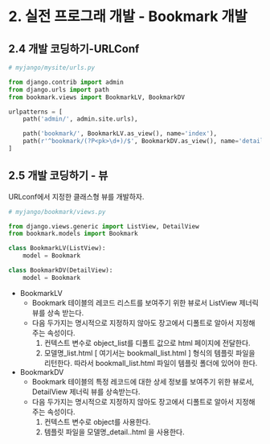 # 2. 실전 프로그래 개발 - Bookmark 개발



## 2.4 개발 코딩하기-URLConf

```python
# myjango/mysite/urls.py

from django.contrib import admin
from django.urls import path
from bookmark.views import BookmarkLV, BookmarkDV

urlpatterns = [
    path('admin/', admin.site.urls),

	path('bookmark/', BookmarkLV.as_view(), name='index'),
	path(r'^bookmark/(?P<pk>\d+)/$', BookmarkDV.as_view(), name='detail'),
]
```



## 2.5 개발 코딩하기 - 뷰

URLconf에서 지정한 클래스형 뷰를 개발하자.

```python
# myjango/bookmark/views.py

from django.views.generic import ListView, DetailView
from bookmark.models import Bookmark

class BookmarkLV(ListView):
	model = Bookmark

class BookmarkDV(DetailView):
	model = Bookmark
```

- BookmarkLV
  - Bookmark 테이블의 레코드 리스트를 보여주기 위한 뷰로서 ListView 제너릭 뷰를 상속 받는다.
  - 다음 두가지는 명시적으로 지정하지 않아도 장고에서 디폴트로 알아서 지정해 주는 속성이다.
    1. 컨텍스트 변수로 object_list를 디폴트 값으로 html 페이지에 전달한다.
    2. 모델명_list.html [ 여기서는 bookmall_list.html ] 형식의 템플릿 파일을 리턴한다. 따라서 bookmall_list.html 파일이 템플릿 폴더에 있어야 한다.
- BookmarkDV
  - Bookmark 테이블의 특정 레코드에 대한 상세 정보를 보여주기 위한 뷰로서, DetailView 제너릭 뷰를 상속받는다.
  - 다음 두가지는 명시적으로 지정하지 않아도 장고에서 디폴트로 알아서 지정해 주는 속성이다.
    1. 컨텍스트 변수로 object를 사용한다.
    2. 템플릿 파일을 모델명_detail..html 을 사용한다.

